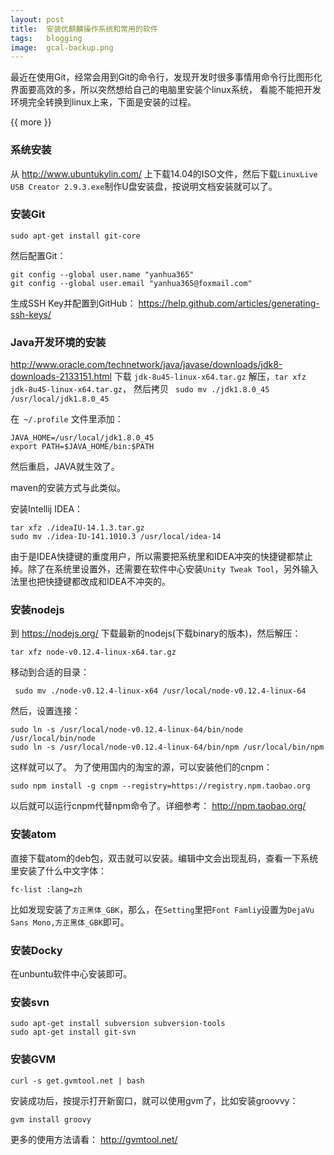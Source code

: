 ```yaml
---
layout: post
title:  安装优麒麟操作系统和常用的软件
tags:   blogging
image:  gcal-backup.png
---
```


最近在使用Git，经常会用到Git的命令行，发现开发时很多事情用命令行比图形化界面要高效的多，所以突然想给自己的电脑里安装个linux系统，
看能不能把开发环境完全转换到linux上来，下面是安装的过程。



{{ more }}


### 系统安装

从 http://www.ubuntukylin.com/ 上下载14.04的ISO文件，然后下载`LinuxLive USB Creator 2.9.3.exe`制作U盘安装盘，按说明文档安装就可以了。

### 安装Git

```
sudo apt-get install git-core
```

然后配置Git：
```
git config --global user.name "yanhua365"
git config --global user.email "yanhua365@foxmail.com"
```

生成SSH Key并配置到GitHub： https://help.github.com/articles/generating-ssh-keys/

### Java开发环境的安装

http://www.oracle.com/technetwork/java/javase/downloads/jdk8-downloads-2133151.html
下载 `jdk-8u45-linux-x64.tar.gz` 解压，`tar xfz jdk-8u45-linux-x64.tar.gz`，
然后拷贝 ` sudo mv ./jdk1.8.0_45 /usr/local/jdk1.8.0_45`

在` ~/.profile` 文件里添加：

```
JAVA_HOME=/usr/local/jdk1.8.0_45
export PATH=$JAVA_HOME/bin:$PATH
```

然后重启，JAVA就生效了。


maven的安装方式与此类似。


安装Intellij IDEA：

```
tar xfz ./ideaIU-14.1.3.tar.gz
sudo mv ./idea-IU-141.1010.3 /usr/local/idea-14
```

由于是IDEA快捷键的重度用户，所以需要把系统里和IDEA冲突的快捷键都禁止掉。除了在系统里设置外，还需要在软件中心安装`Unity Tweak Tool`，另外输入法里也把快捷键都改成和IDEA不冲突的。

### 安装nodejs

到 https://nodejs.org/ 下载最新的nodejs(下载binary的版本)，然后解压：

```
tar xfz node-v0.12.4-linux-x64.tar.gz
```

移动到合适的目录：

```
 sudo mv ./node-v0.12.4-linux-x64 /usr/local/node-v0.12.4-linux-64
```

然后，设置连接：

```
sudo ln -s /usr/local/node-v0.12.4-linux-64/bin/node /usr/local/bin/node
sudo ln -s /usr/local/node-v0.12.4-linux-64/bin/npm /usr/local/bin/npm
```

这样就可以了。
为了使用国内的淘宝的源，可以安装他们的cnpm：

```
sudo npm install -g cnpm --registry=https://registry.npm.taobao.org
```

以后就可以运行cnpm代替npm命令了。详细参考： http://npm.taobao.org/

### 安装atom
直接下载atom的deb包，双击就可以安装。编辑中文会出现乱码，查看一下系统里安装了什么中文字体：

```
fc-list :lang=zh
```

比如发现安装了`方正黑体_GBK`，那么，在`Setting`里把`Font Famliy`设置为`DejaVu Sans Mono,方正黑体_GBK`即可。

### 安装Docky

在unbuntu软件中心安装即可。

### 安装svn

```
sudo apt-get install subversion subversion-tools
sudo apt-get install git-svn
```

### 安装GVM

```
curl -s get.gvmtool.net | bash
```

安装成功后，按提示打开新窗口，就可以使用gvm了，比如安装groovvy：

```
gvm install groovy
```

更多的使用方法请看： http://gvmtool.net/
